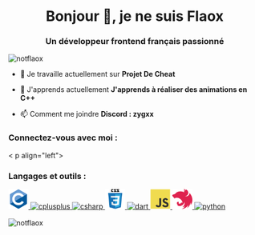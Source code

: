 <h1 align="center">Bonjour 👋, je ne suis  Flaox</h1>
<h3 align="center">Un développeur frontend français passionné</h3>

<p align="left"> <img src= "https://komarev.com/ghpvc/?username=notflaox&label=Profile%20views&color=0e75b6&style=flat" alt="notflaox" /> </p>

- 🔭 Je travaille actuellement sur **Projet De Cheat**

- 🌱 J'apprends actuellement **J'apprends à réaliser des animations en C++**

- 📫 Comment me joindre **Discord : zygxx**

<h3 align="left">Connectez-vous avec moi :</h3>
< p align="left">
</p>

<h3 align="left">Langages et outils :</h3>
<p align="left"> <a href="https://www.cprogramming.com/ " target="_blank" rel="noreferrer"> <img src="https://raw.githubusercontent.com/devicons/devicon/master/icons/c/c-original.svg" alt="c" width= "40" height="40"/> </a> <a href="https://www.w3schools.com/cpp/" target="_blank" rel="noreferrer"> <img src="https : //raw.githubusercontent.com/devicons/devicon/master/icons/cplusplus/cplusplus-original.svg" alt="cplusplus" width="40" height="40"/> </a> <a href=" https://www.w3schools.com/cs/" target="_blank" rel="noreferrer"> <img src="https://raw.githubusercontent.com/devicons/devicon/master/icons/csharp/csharp -original.svg" alt="csharp" width="40" height="40"/> </a> <a href="https://www.w3schools.com/css/" target="_blank" rel ="noreferrer"> <img src="https://raw.githubusercontent.com/devicons/devicon/master/icons/css3/css3-original-wordmark.svg" alt="css3" width="40" height= "40"/> </a> <a href="https://dart.dev" target="_blank" rel="noreferrer"> <img src="https://www.vectorlogo.zone/logos/ dartlang/dartlang-icon.svg" alt="dart" width="40" height="40"/> </a> <a href="https://developer.mozilla.org/en-US/docs/ Web/JavaScript" target="_blank" rel="noreferrer"> <img src="https://raw.githubusercontent.com/devicons/devicon/master/icons/javascript/javascript-original.svg" alt="javascript " width="40" height="40"/> </a> <a href="https://nestjs.com/" target="_blank" rel="noreferrer"> <img src="https://raw.githubusercontent.com/devicons/devicon/master/icons/nestjs/nestjs-plain.svg" alt="nestjs" width="40" height="40"/> </a> <a href="https://www.python.org" target="_blank" rel="noreferrer"> <img src="https:/ /raw.githubusercontent.com/devicons/devicon/master/icons/python/python-original.svg" alt="python" width="40" height="40"/> </a> </p>

<p > <img align="center" src="https://github-readme-stats.vercel.app/api?username=notflaox&show_icons=true&locale=en" alt="notflaox" /></p>
